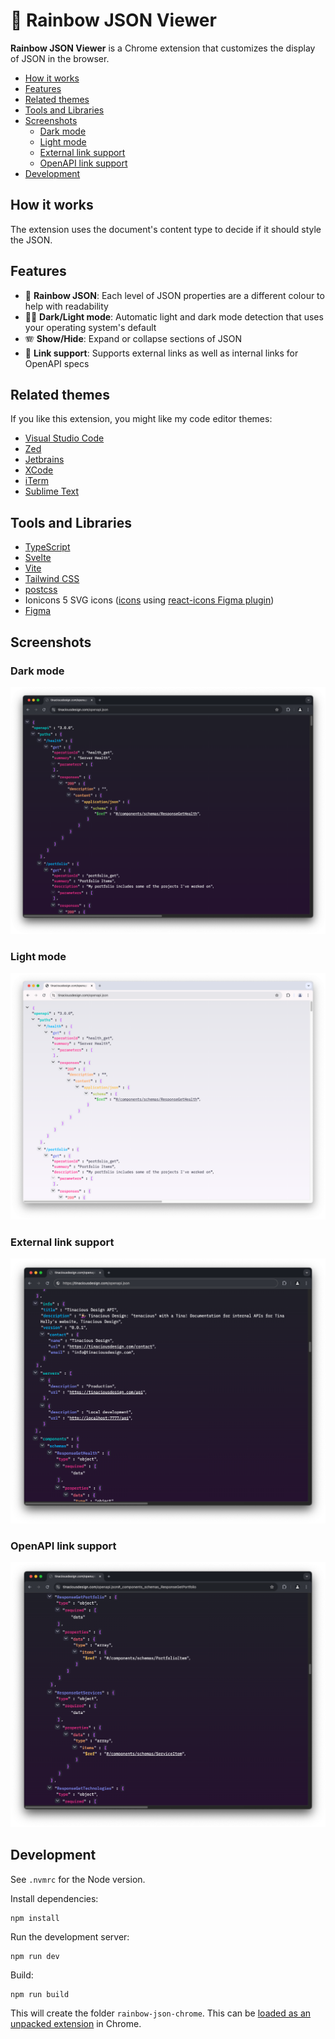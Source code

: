 # 🌈 Rainbow JSON Viewer

**Rainbow JSON Viewer** is a Chrome extension that customizes the display of JSON in the browser.

- [How it works](#how-it-works)
- [Features](#features)
- [Related themes](#related-themes)
- [Tools and Libraries](#tools-and-libraries)
- [Screenshots](#screenshots)
  - [Dark mode](#dark-mode)
  - [Light mode](#light-mode)
  - [External link support](#external-link-support)
  - [OpenAPI link support](#openapi-link-support)
- [Development](#development)


## How it works

The extension uses the document's content type to decide if it should style the JSON.

## Features

- 🌈 **Rainbow JSON**: Each level of JSON properties are a different colour to help with readability
- 🌝🌚 **Dark/Light mode**: Automatic light and dark mode detection that uses your operating system's default
- 🪗 **Show/Hide**: Expand or collapse sections of JSON
- 🔗 **Link support**: Supports external links as well as internal links for OpenAPI specs


## Related themes

If you like this extension, you might like my code editor themes:

- [Visual Studio Code](https://marketplace.visualstudio.com/items?itemName=tinaciousdesign.theme-tinaciousdesign)
- [Zed](https://gist.github.com/tinacious/dbdf82337ee6b461f438c6eb56ccb7b6)
- [Jetbrains](https://github.com/tinacious/jetbrains-tinacious-design-theme)
- [XCode](https://github.com/tinacious/tinacious-xcode-color-theme)
- [iTerm](https://github.com/tinacious/iterm-tinacious-design-theme)
- [Sublime Text](https://github.com/tinacious/sublime-tinacious-design-syntax)


## Tools and Libraries

- [TypeScript](https://www.typescriptlang.org/)
- [Svelte](https://svelte.dev/)
- [Vite](https://vite.dev/)
- [Tailwind CSS](https://tailwindcss.com)
- [postcss](https://postcss.org/)
- Ionicons 5 SVG icons ([icons](https://ionic.io/ionicons) using [react-icons Figma plugin](https://www.figma.com/community/plugin/921172243620367846/import-react-icons))
- [Figma](https://www.figma.com/)


## Screenshots

### Dark mode

![](./screenshots/dark-mode.png)

### Light mode

![](./screenshots/light-mode.png)

### External link support

![](./screenshots/links-external.png)

### OpenAPI link support

![](./screenshots/links-openapi.png)


## Development

See `.nvmrc` for the Node version.

Install dependencies:

    npm install

Run the development server:

    npm run dev

Build:

    npm run build

This will create the folder `rainbow-json-chrome`. This can be [loaded as an unpacked extension](https://knowledge.workspace.google.com/kb/load-unpacked-extensions-000005962) in Chrome.
